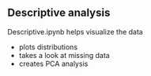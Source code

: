 ## Descriptive analysis
Descriptive.ipynb helps visualize the data
- plots distributions
- takes a look at missing data
- creates PCA analysis